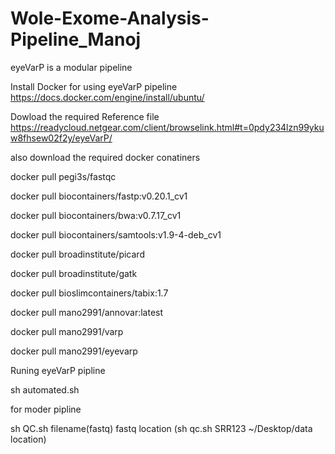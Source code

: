 # Wole-Exome-Analysis-Pipeline_Manoj

eyeVarP is a modular pipeline

Install Docker for using eyeVarP pipeline 
https://docs.docker.com/engine/install/ubuntu/

Dowload the required Reference file 
https://readycloud.netgear.com/client/browselink.html#t=0pdy234lzn99ykuw8fhsew02f2y/eyeVarP/

also download the required docker conatiners 

docker pull pegi3s/fastqc

docker pull biocontainers/fastp:v0.20.1_cv1

docker pull biocontainers/bwa:v0.7.17_cv1

docker pull biocontainers/samtools:v1.9-4-deb_cv1 

docker pull broadinstitute/picard

docker pull broadinstitute/gatk

docker pull bioslimcontainers/tabix:1.7

docker pull mano2991/annovar:latest

docker pull mano2991/varp

docker pull mano2991/eyevarp


Runing eyeVarP pipline 

sh automated.sh

for moder pipline 

sh QC.sh filename(fastq) fastq location (sh qc.sh SRR123 ~/Desktop/data location)
